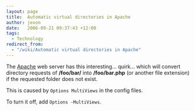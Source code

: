```yaml
---
layout: page
title:  Automatic virtual directories in Apache
author: jevon
date:   2006-09-21 09:37:43 +12:00
tags:
  - Technology
redirect_from:
  - "/wiki/Automatic virtual directories in Apache"
---
```


The [Apache](Apache.md) web server has this interesting... quirk... which will convert directory requests of **/foo/bar/** into **/foo/bar.php** (or another file extension) if the requested folder does not exist.

This is caused by `Options MultiViews` in the config files.

To turn it off, add `Options -MultiViews`.
